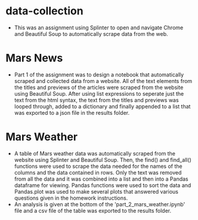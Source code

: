 # data-collection

- This was an assignment using Splinter to open and navigate Chrome and Beautiful Soup to automatically scrape data from the web.

# Mars News

- Part 1 of the assignment was to design a notebook that automatically scraped and collected data from a website. All of the text elements from the titles and previews of the articles were scraped from the website using Beautiful Soup. After using list expressions to seperate just the text from the html syntax, the text from the titles and previews was looped through, added to a dictionary and finally appended to a list that was exported to a json file in the results folder.

# Mars Weather

- A table of Mars weather data was automatically scraped from the website using Splinter and Beautiful Soup. Then, the find() and find_all() functions were used to scrape the data needed for the names of the columns and the data contained in rows. Only the text was removed from all the data and it was combined into a list and then into a Pandas dataframe for viewing. Pandas functions were used to sort the data and Pandas.plot was used to make several plots that answered various questions given in the homework instructions.
- An analysis is given at the bottom of the 'part_2_mars_weather.ipynb' file and a csv file of the table was exported to the results folder. 

